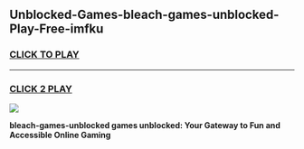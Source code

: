 
## Unblocked-Games-bleach-games-unblocked-Play-Free-imfku
<h3>
<a href="https://premium76.site?title=bleach-games-unblocked&ref=21A">CLICK TO PLAY</a></h3>
<hr>

<h3>
<a href="https://premium76.site?title=bleach-games-unblocked&ref=21A">CLICK 2 PLAY</a>
  
</h3>

<a href="https://premium76.site?title=bleach-games-unblocked&ref=21A"><img src="https://clearcache.store/games.png"></a>


**bleach-games-unblocked games unblocked: Your Gateway to Fun and Accessible Online Gaming**
